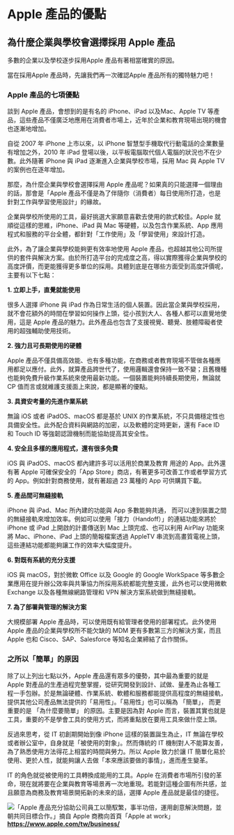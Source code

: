 # Apple 產品的優點

## 為什麼企業與學校會選擇採用 Apple 產品

多數的企業以及學校逐步採用Apple 產品有著相當確實的原因。

當在採用Apple 產品時，先讓我們再一次確認Apple 產品所有的獨特魅力吧！

### Apple 產品的七項優點
談到 Apple 產品，會想到的是有名的 iPhone、iPad 以及Mac、Apple TV 等產品，這些產品不僅廣泛地應用在消費者市場上，近年於企業和教育現場出現的機會也逐漸地增加。

自從 2007 年 iPhone 上市以來，以 iPhone 智慧型手機取代行動電話的企業數量有增加之外，2010 年 iPad 登場以後，以平板電腦取代個人電腦的狀況也不在少數。此外隨著 iPhone 與 iPad 逐漸進入企業與學校市場，採用 Mac 與 Apple TV 的案例也在逐年增加。

那麼，為什麼企業與學校會選擇採用 Apple 產品呢？如果真的只能選擇一個理由的話，那會是「Apple 產品不僅是為了伴隨你（消費者）每日使用所打造，也是針對工作與學習使用設計」的緣故。

企業與學校所使用的工具，最好挑選大家願意喜歡去使用的款式較佳。Apple 就順從這樣的思維，iPhone、iPad 與 Mac 等硬體，以及包含作業系統、App 應用程式和服務的平台全體，都針對「工作使用」及「學習使用」來設計打造。

此外，為了讓企業與學校能夠更有效率地使用 Apple 產品，也超越其他公司所提供的套件與解決方案。由於所打造平台的完成度之高，得以實際獲得企業與學校的高度評價，而更能獲得更多單位的採用。具體到底是在哪些方面受到高度評價呢，主要有以下七點：

**1. 立即上手，直覺就能使用**

很多人選擇 iPhone 與 iPad 作為日常生活的個人裝置。因此當企業與學校採用，就不會花額外的時間在學習如何操作上頭，從小孩到大人、各種人都可以直覺地使用，這是 Apple 產品的魅力。此外產品也包含了支援視覺、聽覺、肢體障礙者使用的超強輔助使用技術。

**2. 強力且可長期使用的硬體**

Apple 產品不僅具備高效能、也有多種功能，在商務或者教育現場不管做各種應用都足以應付。此外，就算產品跨世代了，使用邏輯還會保持一致不變；且舊機種也能夠免費升級作業系統來使用最新功能。一個裝置能夠持續長期使用，無論就 CP 值而言或就維護支援面上來說，都是顯著的優點。

**3. 具資安考量的先進作業系統**

無論 iOS 或者 iPadOS、macOS 都是基於 UNIX 的作業系統，不只具備穩定性也具備安全性。此外配合資料與網路的加密，以及軟體的定時更新，還有 Face ID 和 Touch ID 等強韌認證機制而能協助提高其安全性。

**4. 安全且多樣的應用程式，還有很多免費**

iOS 與 iPadOS、macOS 都內建許多可以活用於商業及教育 用途的 App。此外還有著 Apple 可確保安全的「App Store」商店，有著更多可改善工作或者學習方式的 App。例如針對商務使用，就有著超過 23 萬種的 App 可供購買下載。

**5. 產品間可無縫接軌**

iPhone 與 iPad、Mac 所內建的功能與 App 多數能夠共通，
而可以達到裝置之間的無縫接軌來增加效率。例如可以使用「接力（Handoff）」的連結功能來將於 iPhone 或 iPad 上開啟的計畫傳送到 Mac 上頭完成、也可以利用 AirPlay 功能來將 Mac、iPhone、iPad 上頭的簡報檔案透過 AppleTV 串流到高畫質電視上頭， 這些連結功能都能夠讓工作的效率大幅度提升。

**6. 對既有系統的充分支援**

iOS 與 macOS，對於微軟 Office 以及 Google 的 Google WorkSpace 等多數企業應用在提升辦公效率與共筆協力所採用系統都能完整支援，此外也可以使用微軟 Exchange 以及各種無線網路管理和 VPN 解決方案系統做到無縫接軌。

**7. 為了部署與管理的解決方案**

大規模部署 Apple 產品時，可以使用既有給管理者使用的部署程式。此外使用 Apple 產品的企業與學校所不能欠缺的 MDM 更有多數第三方的解決方案，而且 Apple 也和 Cisco、SAP、Salesforce 等知名企業締結了合作關係。

### 之所以「簡單」的原因

除了以上列出七點以外，Apple 產品還有眾多的優勢，其中最為重要的就是 Apple 對產品的生產過程完整掌握，從研究開發到設計、試做、量產為止各種工程一手包辦。於是無論硬體、作業系統、軟體和服務都能提供高程度的無縫接軌，提供其他公司產品無法提供的「易用性」。「易用性」也可以稱為 「簡單」， 而更重要的是 「為什麼要簡單」 的原因。主要是因為對 Apple 而言，裝置其實也就是工具，重要的不是學會工具的使用方式，而將重點放在要用工具來做什麼上頭。

反過來思考，從 IT 初創期開始到像 iPhone 這樣的裝置誕生為止，IT 無論在學校或者辦公室中，自身就是「被使用的對象」。然而傳統的 IT 機制對人不能算友善，為了熟悉使用方法得花上相當的時間與勞力。所以 Apple 致力於讓 IT 簡單化易於使用、更於人性，就能夠讓人去做「本來應該要做的事情」，進而產生變革。

IT 的角色就從被使用的工具轉換成能用的工具。Apple 在消費者市場所引發的革命，現在就將要在企業與教育等場景再一次地重現。若能對這種企圖有所共感，並且願意為商務及教育場景開拓新的未來的話，選擇 Apple 產品就是最佳的捷徑。

![「Apple 產品充分協助公司員工以簡馭繁，事半功倍，運用創意解決問題，並朝共同目標合作。」摘自 Apple 商務向首頁「Apple at work」]()
**https://www.apple.com/tw/business/**




